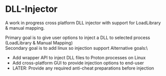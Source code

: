 # DLL-Injector
A work in progress cross platform DLL injector with support for LoadLibrary &amp; manual mapping.

Primary goal is to give user options to inject a DLL to selected process (LoadLibrary & Manual Mapping)\
Secondary goal is to add linux so injection support
Alternative goals:\
- Add wrapper API to inject DLL files to Proton processes on Linux
- Add cross-platform GUI to provide injection options to end-user
- LATER: Provide any required anti-cheat preparations before injection

